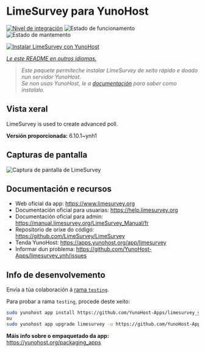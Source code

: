 <!--
NOTA: Este README foi creado automáticamente por <https://github.com/YunoHost/apps/tree/master/tools/readme_generator>
NON debe editarse manualmente.
-->

# LimeSurvey para YunoHost

[![Nivel de integración](https://apps.yunohost.org/badge/integration/limesurvey)](https://ci-apps.yunohost.org/ci/apps/limesurvey/)
![Estado de funcionamento](https://apps.yunohost.org/badge/state/limesurvey)
![Estado de mantemento](https://apps.yunohost.org/badge/maintained/limesurvey)

[![Instalar LimeSurvey con YunoHost](https://install-app.yunohost.org/install-with-yunohost.svg)](https://install-app.yunohost.org/?app=limesurvey)

*[Le este README en outros idiomas.](./ALL_README.md)*

> *Este paquete permíteche instalar LimeSurvey de xeito rápido e doado nun servidor YunoHost.*  
> *Se non usas YunoHost, le a [documentación](https://yunohost.org/install) para saber como instalalo.*

## Vista xeral

LimeSurvey is used to create advanced poll.


**Versión proporcionada:** 6.10.1~ynh1

## Capturas de pantalla

![Captura de pantalla de LimeSurvey](./doc/screenshots/create_html_statistic_screen.png)

## Documentación e recursos

- Web oficial da app: <https://www.limesurvey.org>
- Documentación oficial para usuarias: <https://help.limesurvey.org>
- Documentación oficial para admin: <https://manual.limesurvey.org/LimeSurvey_Manual/fr>
- Repositorio de orixe do código: <https://github.com/LimeSurvey/LimeSurvey>
- Tenda YunoHost: <https://apps.yunohost.org/app/limesurvey>
- Informar dun problema: <https://github.com/YunoHost-Apps/limesurvey_ynh/issues>

## Info de desenvolvemento

Envía a túa colaboración á [rama `testing`](https://github.com/YunoHost-Apps/limesurvey_ynh/tree/testing).

Para probar a rama `testing`, procede deste xeito:

```bash
sudo yunohost app install https://github.com/YunoHost-Apps/limesurvey_ynh/tree/testing --debug
ou
sudo yunohost app upgrade limesurvey -u https://github.com/YunoHost-Apps/limesurvey_ynh/tree/testing --debug
```

**Máis info sobre o empaquetado da app:** <https://yunohost.org/packaging_apps>
